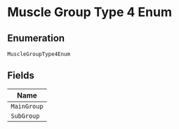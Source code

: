 
# Muscle Group Type 4 Enum

## Enumeration

`MuscleGroupType4Enum`

## Fields

| Name |
|  --- |
| `MainGroup` |
| `SubGroup` |

